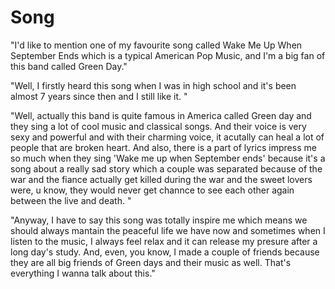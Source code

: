 Song
====

"I'd like to mention one of my favourite song called Wake Me Up When September Ends which is a typical American Pop Music, and I'm a big fan of this band called Green Day."

"Well, I firstly heard this song when I was in high school and it's been almost 7 years since then and I still like it. "

"Well, actually this band is quite famous in America called Green day and they sing a lot of cool music and classical songs. And their voice is very sexy and powerful and with their charming voice, it acutally can heal a lot of people that are broken heart. And also, there is a part of lyrics impress me so much when they sing 'Wake me up when September ends' because it's a song about a really sad story which a couple was separated because of the war and the fiance actually get killed during the war and the sweet lovers were, u know, they would never get channce to see each other again between the live and death. "

"Anyway, I have to say this song was totally inspire me which means we should always mantain the peaceful life we have now and sometimes when I listen to the music, I always feel relax and it can release my presure after a long day's study. And, even, you know, I made a couple of friends because they are all big friends of Green days and their music as well. That's everything I wanna talk about this."
